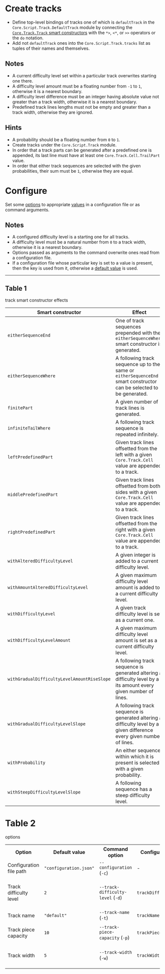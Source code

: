 # Create tracks

- Define top-level bindings of tracks one of which is `defaultTrack` in the
  `Core.Script.Track.DefaultTrack` module by connecting the [`Core.Track.Track`
  smart constructors](#table-1) with the `*>`, `<*`, or `>>` operators or the
  `do` notation.
- Add not `defaultTrack` ones into the `Core.Script.Track.tracks` list as
  tuples of their names and themselves.

## Notes

- A current difficulty level set within a particular track overwrites starting
  one there.
- A difficulty level amount must be a floating number from `-1` to `1`,
  otherwise it is a nearest boundary.
- A difficulty level difference must be an integer having absolute value not
  greater than a track width, otherwise it is a nearest boundary.
- Predefined track lines lengths must not be empty and greater than a track
  width, otherwise they are ignored.

## Hints

- A probability should be a floating number from `0` to `1`.
- Create tracks under the `Core.Script.Track` module.
- In order that a track parts can be generated after a predefined one is
  appended, its last line must have at least one `Core.Track.Cell.TrailPart`
  value.
- In order that either track sequences are selected with the given
  probabilities, their sum must be `1`, otherwise they are equal.

# Configure

Set some [options](#table-2) to appropriate [values](#table-2) in a
configuration file or as command arguments.

## Notes

- A configured difficulty level is a starting one for all tracks.
- A difficulty level must be a natural number from `0` to a track width,
  otherwise it is a nearest boundary.
- Options passed as arguments to the command overwrite ones read from a
  configuration file.
- If a configuration file whose particular key is set to a value is present,
  then the key is used from it, otherwise a [default value](#table-2) is used.

---

## Table 1

track smart constructor effects

|Smart constructor                          |Effect                                                                                                                |
|-------------------------------------------|----------------------------------------------------------------------------------------------------------------------|
|`eitherSequenceEnd`                        |One of track sequences prepended with the `eitherSequenceWhere` smart constructor is generated.                       |
|`eitherSequenceWhere`                      |A following track sequence up to the same or `eitherSequenceEnd` smart constructor can be selected to be generated.   |
|`finitePart`                               |A given number of track lines is generated.                                                                           |
|`infiniteTailWhere`                        |A following track sequence is repeated infinitely.                                                                    |
|`leftPredefinedPart`                       |Given track lines offsetted from the left with a given `Core.Track.Cell` value are appended to a track.               |
|`middlePredefinedPart`                     |Given track lines offsetted from both sides with a given `Core.Track.Cell` value are appended to a track.             |
|`rightPredefinedPart`                      |Given track lines offsetted from the right with a given `Core.Track.Cell` value are appended to a track.              |
|`withAlteredDifficultyLevel`               |A given integer is added to a current difficulty level.                                                               |
|`withAmountAlteredDifficultyLevel`         |A given maximum difficulty level amount is added to a current difficulty level.                                       |
|`withDifficultyLevel`                      |A given track difficulty level is set as a current one.                                                               |
|`withDifficultyLevelAmount`                |A given maximum difficulty level amount is set as a current difficulty level.                                         |
|`withGradualDifficultyLevelAmountRiseSlope`|A following track sequence is generated altering a difficulty level by a its amount every given number of lines.      |
|`withGradualDifficultyLevelSlope`          |A following track sequence is generated altering a difficulty level by a given difference every given number of lines.|
|`withProbability`                          |An either sequence within which it is present is selected with a given probability.                                   |
|`withSteepDifficultyLevelSlope`            |A following sequence has a steep difficulty level.                                                                    |

# Table 2

options

<table>
    <tr>
        <th>Option</th>
        <th>Default value</th>
        <th>Command option</th>
        <th>Configuration key</th>
        <th>Description</th>
    </tr>
    <tr>
        <td>Configuration file path</td>
        <td><code>"configuration.json"</code></td>
        <td><code>--configuration</code> (<code>-c</code>)</td>
        <td>-</td>
        <td>a configuration file path</td>
    </tr>
    <tr>
        <td>Track difficulty level</td>
        <td><code>2</code></td>
        <td><code>--track-difficulty-level</code> (<code>-d</code>)</td>
        <td><code>trackDifficultyLevel</code></td>
        <td>
            a number defining a maximum number of
            <code>Core.Track.Cell.Pass</code> values generated for a single
            track line
        </td>
    <tr>
        <td>Track name</td>
        <td><code>"default"</code></td>
        <td><code>--track-name</code> (<code>-t</code>)</td>
        <td><code>trackName</code></td>
        <td>a name of a track to interpret</td>
    </tr>
    </tr>
    <tr>
        <td>Track piece capacity</td>
        <td><code>10</code></td>
        <td><code>--track-piece-capacity</code> (<code>-p</code>)</td>
        <td><code>trackPieceCapacity</code></td>
        <td>a number of track lines rendered at a time</td>
    </tr>
    <tr>
        <td>Track width</td>
        <td><code>5</code></td>
        <td><code>--track-width</code> (<code>-w</code>)</td>
        <td><code>trackWidth</code></td>
        <td>
            a number of the <code>Core.Track.Cell</code> values in a single
            track line
        </td>
    </tr>
</table>
